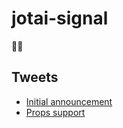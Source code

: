 # jotai-signal

👻🚩

## Tweets

- [Initial announcement](https://twitter.com/dai_shi/status/1569542040010260482)
- [Props support](https://twitter.com/dai_shi/status/1569648820551823360)
